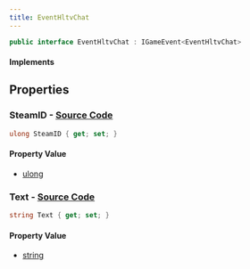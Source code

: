 ```yaml
---
title: EventHltvChat
---
```


```csharp
public interface EventHltvChat : IGameEvent<EventHltvChat>
```

#### Implements

## Properties

### **SteamID** - [Source Code](https://github.com/swiftly-solution/swiftlys2/blob/main/managed/src/SwiftlyS2.Generated/GameEvents/Interfaces/EventHltvChat.cs#L29)

```csharp
ulong SteamID { get; set; }
```

#### Property Value

- [ulong](https://learn.microsoft.com/dotnet/api/system.uint64)

### **Text** - [Source Code](https://github.com/swiftly-solution/swiftlys2/blob/main/managed/src/SwiftlyS2.Generated/GameEvents/Interfaces/EventHltvChat.cs#L22)

```csharp
string Text { get; set; }
```

#### Property Value

- [string](https://learn.microsoft.com/dotnet/api/system.string)

